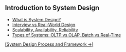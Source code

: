 ## Introduction to System Design
- [What is System Design?](./what-is-system-design.md)
- [Interview vs Real-World Design](./interview-vs-real-world-design.md)
- [Scalability, Availability, Reliability](./scalability-availability-reliability.md)
- [Types of Systems: OLTP vs OLAP, Batch vs Real-Time](./type-of-systems.md)

[[System Design Process and Framework →]](#)

